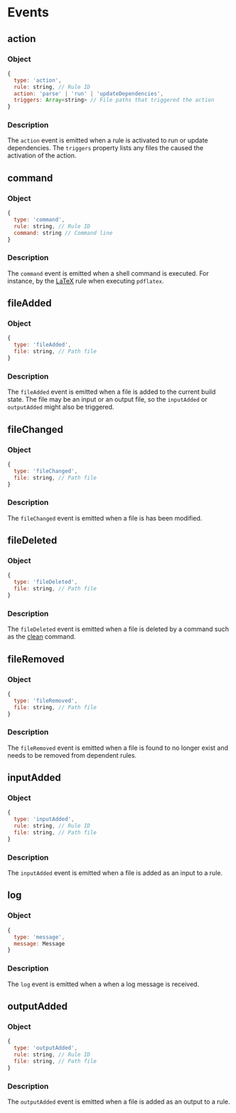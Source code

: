 # Events

## action

### Object

```javascript
{
  type: 'action',
  rule: string, // Rule ID
  action: 'parse' | 'run' | 'updateDependencies',
  triggers: Array<string> // File paths that triggered the action
}
```

### Description

The `action` event is emitted when a rule is activated to run or update
dependencies. The `triggers` property lists any files the caused the activation
of the action.

## command

### Object

```javascript
{
  type: 'command',
  rule: string, // Rule ID
  command: string // Command line
}
```

### Description

The `command` event is emitted when a shell command is executed. For instance,
by the [LaTeX][] rule when executing `pdflatex`.

## fileAdded

### Object

```javascript
{
  type: 'fileAdded',
  file: string, // Path file
}
```

### Description

The `fileAdded` event is emitted when a file is added to the current build
state. The file may be an input or an output file, so the `inputAdded` or
`outputAdded` might also be triggered.

## fileChanged

### Object

```javascript
{
  type: 'fileChanged',
  file: string, // Path file
}
```

### Description

The `fileChanged` event is emitted when a file is has been modified.

## fileDeleted

### Object

```javascript
{
  type: 'fileDeleted',
  file: string, // Path file
}
```

### Description

The `fileDeleted` event is emitted when a file is deleted by a command such
as the [clean][] command.

## fileRemoved

### Object

```javascript
{
  type: 'fileRemoved',
  file: string, // Path file
}
```

### Description

The `fileRemoved` event is emitted when a file is found to no longer exist and
needs to be removed from dependent rules.

## inputAdded

### Object

```javascript
{
  type: 'inputAdded',
  rule: string, // Rule ID
  file: string, // Path file
}
```

### Description

The `inputAdded` event is emitted when a file is added as an input to a rule.

## log

### Object

```javascript
{
  type: 'message',
  message: Message
}
```

### Description

The `log` event is emitted when a when a log message is received.

## outputAdded

### Object

```javascript
{
  type: 'outputAdded',
  rule: string, // Rule ID
  file: string, // Path file
}
```

### Description

The `outputAdded` event is emitted when a file is added as an output to a rule.

[clean]: commands#clean

[latex]: rules#latex
